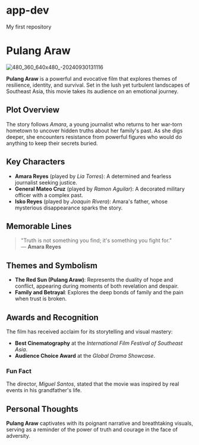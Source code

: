 # app-dev
My first repository

# Pulang Araw
![480_360_640x480_-20240930131116](https://github.com/user-attachments/assets/7b15c9f0-fb4b-488c-aa34-3433cd74dfda)

**Pulang Araw** is a powerful and evocative film that explores themes of resilience, identity, and survival. Set in the lush yet turbulent landscapes of Southeast Asia, this movie takes its audience on an emotional journey.

## Plot Overview
The story follows *Amara*, a young journalist who returns to her war-torn hometown to uncover hidden truths about her family's past. As she digs deeper, she encounters resistance from powerful figures who would do anything to keep their secrets buried.

## Key Characters
- **Amara Reyes** (played by *Lia Torres*): A determined and fearless journalist seeking justice.
- **General Mateo Cruz** (played by *Ramon Aguilar*): A decorated military officer with a complex past.
- **Isko Reyes** (played by *Joaquin Rivera*): Amara's father, whose mysterious disappearance sparks the story.

## Memorable Lines
> "Truth is not something you find; it's something you fight for."  
— **Amara Reyes**

## Themes and Symbolism
- **The Red Sun (Pulang Araw)**: Represents the duality of hope and conflict, appearing during moments of both revelation and despair.
- **Family and Betrayal**: Explores the deep bonds of family and the pain when trust is broken.

## Awards and Recognition
The film has received acclaim for its storytelling and visual mastery:
- **Best Cinematography** at the *International Film Festival of Southeast Asia*.
- **Audience Choice Award** at the *Global Drama Showcase*.

### Fun Fact
The director, *Miguel Santos*, stated that the movie was inspired by real events in his grandfather's life.

## Personal Thoughts
**Pulang Araw** captivates with its poignant narrative and breathtaking visuals, serving as a reminder of the power of truth and courage in the face of adversity.

